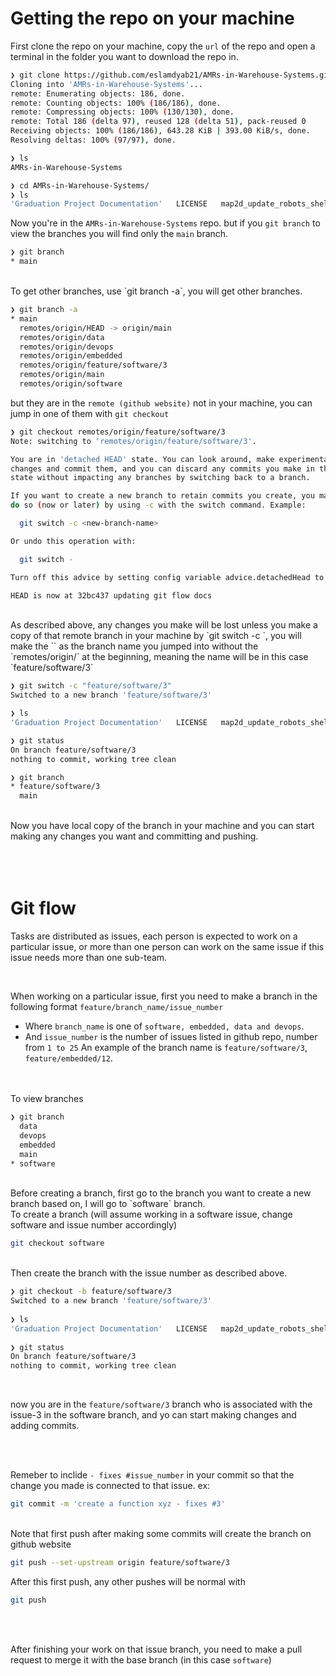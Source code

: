 
# Getting the repo on your machine 
First clone the repo on your machine, copy the `url` of the repo and open a terminal in the folder you want to download the repo in.
```bash
❯ git clone https://github.com/eslamdyab21/AMRs-in-Warehouse-Systems.git
Cloning into 'AMRs-in-Warehouse-Systems'...
remote: Enumerating objects: 186, done.
remote: Counting objects: 100% (186/186), done.
remote: Compressing objects: 100% (130/130), done.
remote: Total 186 (delta 97), reused 128 (delta 51), pack-reused 0
Receiving objects: 100% (186/186), 643.28 KiB | 393.00 KiB/s, done.
Resolving deltas: 100% (97/97), done.

❯ ls
AMRs-in-Warehouse-Systems

❯ cd AMRs-in-Warehouse-Systems/
❯ ls
'Graduation Project Documentation'   LICENSE   map2d_update_robots_shelves_locations.py   README-images   README.m
```
Now you're in the `AMRs-in-Warehouse-Systems` repo. but if you `git branch` to view the branches you will find only the `main` branch.
</br>

```bash
❯ git branch
* main
```

</br>
To get other branches, use `git branch -a`, you will get other branches.

```bash
❯ git branch -a
* main
  remotes/origin/HEAD -> origin/main
  remotes/origin/data
  remotes/origin/devops
  remotes/origin/embedded
  remotes/origin/feature/software/3
  remotes/origin/main
  remotes/origin/software
```

but they are in the `remote (github website)` not in your machine, you can jump in one of them with `git checkout`

```bash
❯ git checkout remotes/origin/feature/software/3
Note: switching to 'remotes/origin/feature/software/3'.

You are in 'detached HEAD' state. You can look around, make experimental
changes and commit them, and you can discard any commits you make in this
state without impacting any branches by switching back to a branch.

If you want to create a new branch to retain commits you create, you may
do so (now or later) by using -c with the switch command. Example:

  git switch -c <new-branch-name>

Or undo this operation with:

  git switch -

Turn off this advice by setting config variable advice.detachedHead to false

HEAD is now at 32bc437 updating git flow docs
```

</br>
As described above, any changes you make will be lost unless you make a copy of that remote branch in your machine by `git switch -c <new-branch-name>`, you will make the `<new-branch-name>` as the branch name you jumped into without the `remotes/origin/` at the beginning, meaning the name will be in this case `feature/software/3`

```bash
❯ git switch -c "feature/software/3"
Switched to a new branch 'feature/software/3'

❯ ls
'Graduation Project Documentation'   LICENSE   map2d_update_robots_shelves_locations.py   README-images   README.md   warehouse-robots-shelves-simulation

❯ git status
On branch feature/software/3
nothing to commit, working tree clean

❯ git branch
* feature/software/3
  main
```

</br>
Now you have local copy of the branch in your machine and you can start making any changes you want and committing and pushing.



</br>
</br>
</br>
</br>

# Git flow
Tasks are distributed as issues, each person is expected to work on a particular issue, or more 
than one person can work on the same issue if this issue needs more than one sub-team.

</br>

When working on a particular issue, first you need to make a branch in the following format
`feature/branch_name/issue_number`
- Where  `branch_name` is one of `software, embedded, data and devops`.
- And `issue_number` is the number of issues listed in github repo, number from `1 to 25`
An example of the branch name is `feature/software/3`, `feature/embedded/12`.

</br>

</br>
To view branches

```bash 
❯ git branch
  data
  devops
  embedded
  main
* software
```

</br>
Before creating a branch, first go to the branch you want to create a new branch based on, I will go to `software` branch.
</br>
To create a branch (will assume working in a software issue, change software and issue number accordingly)

```bash
git checkout software
```

</br>
Then create the branch with the issue number as described above.

```bash
❯ git checkout -b feature/software/3
Switched to a new branch 'feature/software/3'
 
❯ ls
'Graduation Project Documentation'   LICENSE   map2d_update_robots_shelves_locations.py   README-images   README.md   warehouse-robots-shelves-simulation
  
❯ git status
On branch feature/software/3
nothing to commit, working tree clean
```

</br>

now you are in the `feature/software/3` branch who is associated with the issue-3 in the software branch, and yo can start making changes and adding commits.

</br>
</br>

Remeber to inclide `- fixes #issue_number` in your commit so that the change you made is connected to that issue.
ex: 

```bash
git commit -m 'create a function xyz - fixes #3'
```

</br>
Note that first push after making some commits will create the branch on github website

```bash
git push --set-upstream origin feature/software/3
```
After this first push, any other pushes will be normal with 

```bash
git push
```

</br>
</br>

After finishing your work on that issue branch, you need to make a pull request to merge it with the base branch (in this case `software`)


